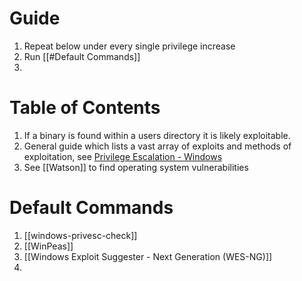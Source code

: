 
# Guide

1. Repeat below under every single privilege increase
2. Run [[#Default Commands]]
3. 

# Table of Contents

1. If a binary is found within a users directory it is likely exploitable.
2. General guide which lists a vast array of exploits and methods of exploitation, see [Privilege Escalation - Windows](https://mysecurityjournal.blogspot.com/p/client-side-attacks.html)
3. See [[Watson]] to find operating system vulnerabilities  
# Default Commands 

1. [[windows-privesc-check]]
2. [[WinPeas]]
3. [[Windows Exploit Suggester - Next Generation (WES-NG)]]
4. 